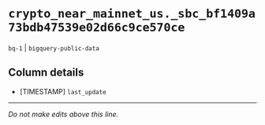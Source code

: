 # `crypto_near_mainnet_us._sbc_bf1409a73bdb47539e02d66c9ce570ce`
`bq-1` | `bigquery-public-data`

## Column details
* [TIMESTAMP] `last_update`

-------------------------------------------------------------------------------
*Do not make edits above this line.*
